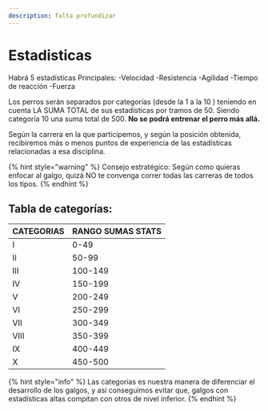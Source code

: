 ```yaml
---
description: falta profundizar
---
```


# Estadisticas

Habrá 5 estadísticas Principales: -Velocidad -Resistencia -Agilidad -Tiempo de reacción -Fuerza

Los perros serán separados por categorías (desde la 1 a la 10 ) teniendo en cuenta LA SUMA TOTAL de sus estadísticas por tramos de 50. Siendo categoría 10 una suma total de 500. **No se podrá entrenar el perro más allá.**

Según la carrera en la que participemos, y según la posición obtenida, recibiremos más o menos puntos de experiencia de las estadísticas relacionadas a esa disciplina.

{% hint style="warning" %}
Consejo estratégico: Según como quieras enfocar al galgo, quizá NO te convenga correr todas las carreras de todos los tipos.
{% endhint %}

## Tabla de categorías:

| CATEGORIAS | RANGO SUMAS STATS |
| ---------- | ----------------- |
| I          | 0-49              |
| II         | 50-99             |
| III        | 100-149           |
| IV         | 150-199           |
| V          | 200-249           |
| VI         | 250-299           |
| VII        | 300-349           |
| VIII       | 350-399           |
| IX         | 400-449           |
| X          | 450-500           |

{% hint style="info" %}
Las categorías es nuestra manera de diferenciar el desarrollo de los galgos, y así conseguimos evitar que, galgos con estadísticas altas compitan con otros de nivel inferior.
{% endhint %}
